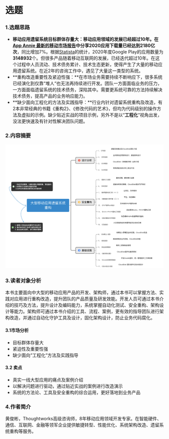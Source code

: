 # 选题

### 1.选题思路

* **移动应用遗留系统目标群体存量大：**移动应用领域的发展已经超过10年。在[App Annie 最新的移动市场报告](https://www.appannie.com/cn/insights/market-data/mobile-2021-new-records-beckon/)中分享2020应用下载量已经达到**2180亿次**，同比增加7%。根据[Statista](https://www.statista.com/statistics/289418/number-of-available-apps-in-the-google-play-store-quarter/#:~:text=Google%20Play%3A%20number%20of%20available%20apps%20as%20of%20Q4%202020&text=This%20statistic%20gives%20information%20on,compared%20to%20the%20previous%20quarter.)的统计，2020年度Google Play的应用数量为**3148932**个。但很多产品随着移动互联网的发展，已经迭代超过10年。在这个过程中人员流动、技术债务累计、技术生态更新，使得产生了大量的移动应用遗留系统。在近2年的咨询工作中，遇见了大量这一类型的系统。
* **重构改造重要性及紧迫性强：**在市场业务需要持续不断响应下，很多系统已经演化到仅靠“堆人“也无法再持续进行开发。团队一方面面临业务的压力，一方面面临遗留系统的技术债务，深陷其中。需要更系统可靠的方法持续解决技术债务，提高产品的业务响应能力。
* **缺少面向工程化的方法及实践指导：**行业内针对遗留系统重构及改造，有2本非常经典的书籍《重构2》、《修改代码的艺术》，但均为代码级别的操作方法及虚拟的示例。缺少贴近实战的项目示例，另外不是以“**工程化**“视角出发，没法更快速及有针对性解决团队问题。

### 2.内容摘要

![&#x5927;&#x578B;&#x79FB;&#x52A8;&#x5E94;&#x7528;&#x9057;&#x7559;&#x7CFB;&#x7EDF;&#x91CD;&#x6784;&#x5185;&#x5BB9;&#x6458;&#x8981;](.gitbook/assets/image%20%281%29.png)

### 3.读者对象分析

本书主要面向中大型的移动应用产品的开发、架构师，通过本书可以掌握方法、实践对应用进行重构改造，提升团队的产品质量及研发效能。开发人员可通过本书介绍的技巧及方法，提升设计及编码能力，系统掌握自动化测试、安全重构、架构设计等能力。架构师可通过本书介绍的工具、流程、案例，更有效的指导团队进行架构改造，并通过自动化守护工具及设计，固化架构设计，防止业务代码腐化。

#### 3.1市场分析

* 目标群体存量大
* 紧迫性及重要性强
* 缺少面向“工程化“方法及实践指导

#### 3.2 卖点

* 真实一线大型应用的痛点及案例介绍
* 以解决问题进行驱动，通过贴近实战的案例进行改造演示
* 系统的方法论、工具及安全重构的综合运用，更好落地到业务产品

### 4.作者简介

黄俊彬，Thoughtworks高级咨询师，8年移动应用领域开发专家。在智能硬件、通信、互联网、金融等领军企业提供敏捷转型、性能优化、系统架构改造、遗留系统重构等服务。

